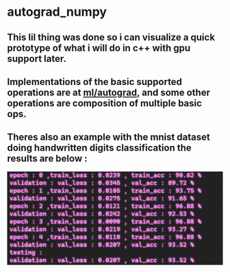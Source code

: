 # autograd_numpy
## This lil thing was done so i can visualize a quick prototype of what i will do in c++ with gpu support later.
## Implementations of the basic supported operations are at [ml/autograd](autograd_numpy/ml/autograd/), and some other operations are composition of multiple basic ops. 
## Theres also an example with the mnist dataset doing handwritten digits classification the results are below :
![image](mnist_results.png)
